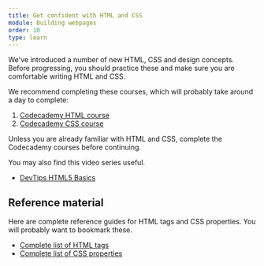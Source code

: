 ```yaml
---
title: Get confident with HTML and CSS
module: Building webpages
order: 10
type: learn
---
```


We've introduced a number of new HTML, CSS and design concepts. Before progressing, you should practice these and make sure you are comfortable writing HTML and CSS.

We recommend completing these courses, which will probably take around a day to complete:

1. [Codecademy HTML course](https://www.codecademy.com/learn/learn-html)
2. [Codecademy CSS course](https://www.codecademy.com/learn/learn-css)

<div class="todo">Unless you are already familiar with HTML and CSS, complete the Codecademy courses before continuing.</div>

You may also find this video series useful.

* [DevTips HTML5 Basics](https://www.youtube.com/watch?v=NzzGt7EmXVw&list=PLqGj3iMvMa4KlJn1pMYPVV3eYzxJlWcON)

## Reference material
Here are complete reference guides for HTML tags and CSS properties. You will probably want to bookmark these.

* [Complete list of HTML tags](https://www.w3schools.com/tags/default.asp)
* [Complete list of CSS properties](https://www.w3schools.com/cssref/default.asp)
